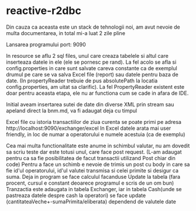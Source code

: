 # reactive-r2dbc

Din cauza ca aceasta este un stack de tehnologii noi, am avut nevoie de multa documentarea,
in total mi-a luat 2 zile pline
  
Lansarea programului 
port: 9090
 

  In resource se aflu 2 sql files, unul care creaza tabelele si altul care inserteaza datele in ele (ele se pornesc pe rand). La fel acolo se afla si
  config.properties in care sunt salvate careva constante ca de exemplul drumul pe care se va salva Excel file (report) sau datele pentru
  baza de date. (In propertyReader trebuie de pus absolutePath la locatia config.properties, am uitat sa clarific). La fel PropertyReader existent
  este doar pentru aceasta etapa, ele nu ar functiona cum se cade in afara de IDE.
  
  Initial aveam insertarea sutei de date din diverse XML prin stream sau apeland direct la bnm.md, va fi adaugat deja cu timpul
  
  Excel file cu istoria transactiilor de ziua curenta se poate primi pe adresa http://localhost:9090/exchanger/excel
  In Excel datele arata mai user friendly, in loc de numar a operatorului e numele acestuia (ca de exemplu)
  
 Cea mai multa functionalitate este anume in schimbul valutar, nu am dovedit sa scriu teste dar este totusi unul, care face post request.
  (L-am adaugat pentru ca sa fie posibilitatea de facut transactii utilizand Post chiar din code)
 Pentru a face un schimb e nevoie de trimis un post cu body in care sa fie id'ul operatorului, id'ul valutei transmisa si celei primite si desigur ca suma.
 Deja in program se face calculul facanduse Update la tabela (fara procent, cursul e constant deoarece programul e scris de un om bun)
 Tranzactia este adaugata in tabela Exchanger,
 iar in tabela Cash(unde se pastreaza datele despre cash la operatori) se face update (cantitateaVeche+-sumaPrimita/eliberata) dependend de valutele date

  
